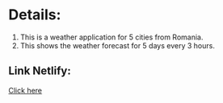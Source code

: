 # Details:
1. This is a weather application for 5 cities from Romania.
2. This shows the weather forecast for 5 days every 3 hours.
## Link Netlify:
[Click here](https://elaborate-gingersnap-d08dbd.netlify.app)
